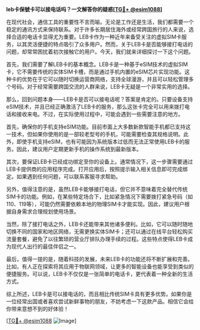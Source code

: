 **leb卡保號卡可以接电话吗？一文解答你的疑惑[[TG💪+ @esim1088](https://t.me/s/esim1088)]**

在现代社会，通信工具的重要性不言而喻。无论是工作还是生活，我们都需要一个稳定的通讯方式来保持联系。对于许多长期居住海外或经常跨国旅行的人来说，选择合适的电话卡显得尤为重要。LEB卡作为一种近年来备受关注的虚拟SIM卡服务，以其灵活便捷的特点吸引了众多用户。然而，关于LEB卡是否能够接打电话的问题，却常常困扰着初次接触它的用户。今天，我们就来详细探讨一下这个问题。

首先，我们需要了解LEB卡的基本概念。LEB卡是一种基于eSIM技术的虚拟SIM卡，它不需要传统的实体SIM卡槽，而是通过手机内置的eSIM芯片实现功能。这种卡的优势在于它可以随时切换运营商网络，支持全球漫游，并且可以轻松管理多个号码。对于经常需要跨国交流的人群来说，LEB卡无疑是一个非常实用的选择。

那么，回到问题本身——LEB卡是否可以接电话呢？答案是肯定的。只要设备支持eSIM技术，并且已经正确激活了LEB卡的服务，那么这张卡完全可以用来拨打电话和接收来电。不过，在实际使用过程中，可能会遇到一些需要注意的地方。

首先，确保你的手机支持eSIM功能。目前市面上大多数新款智能手机都已支持这一技术，但如果你使用的是一部较老型号的手机，可能需要检查其规格说明。此外，即使手机支持eSIM，也有可能因为系统版本过低而无法正常使用LEB卡的服务。因此，建议用户定期更新手机的操作系统到最新版本。

其次，要保证LEB卡已经成功绑定至你的设备上。通常情况下，这一步骤需要通过LEB卡提供商的应用程序完成。打开应用后，按照提示输入相关信息即可完成绑定。如果遇到任何问题，可以联系客服寻求帮助。

另外，值得注意的是，虽然LEB卡能够接打电话，但它并不意味着完全替代传统SIM卡的功能。例如，在某些特定场合下，比如紧急情况下需要拨打紧急号码（如110、119等），可能仍然需要依赖本地的物理SIM卡才能实现。因此，建议用户根据自身需求合理规划使用场景。

当然，除了接打电话之外，LEB卡还能带来其他诸多便利。比如，它可以随时随地切换不同的国家和地区网络，无需更换实体SIM卡；还可以通过在线平台轻松购买流量套餐，避免了以往繁琐的营业厅排队办理手续的过程。这些特点使得LEB卡成为现代人出行的最佳伴侣之一。

最后，值得一提的是，随着科技的发展，未来LEB卡的功能还将不断扩展和完善。比如，有人正在探索将其应用于物联网领域，让更多的智能设备也能享受到类似的便捷服务。可以说，LEB卡不仅仅是一张简单的电话卡，更代表着一种全新的生活方式。

综上所述，LEB卡是可以接电话的，而且相比传统SIM卡具有更多优势。如果你是一位经常出国或者喜欢尝试新鲜事物的朋友，不妨考虑一下这款产品。相信它会给你带来意想不到的好体验！

[[TG💪+ @esim1088](https://t.me/s/esim1088) ![Image](https://i.postimg.cc/4NQfJmqS/Snipaste-2025-05-13-00-14-12.png)]